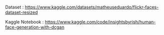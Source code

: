 Dataset : https://www.kaggle.com/datasets/matheuseduardo/flickr-faces-dataset-resized

Kaggle Notebook : https://www.kaggle.com/code/insightsbyrish/human-face-generation-with-dcgan
